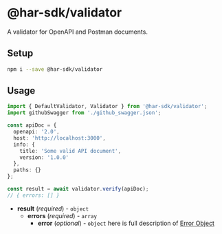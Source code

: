 # @har-sdk/validator

A validator for OpenAPI and Postman documents.

## Setup

```bash
npm i --save @har-sdk/validator
```

## Usage

```ts
import { DefaultValidator, Validator } from '@har-sdk/validator';
import githubSwagger from './github_swagger.json';

const apiDoc = {
  openapi: '2.0',
  host: 'http://localhost:3000',
  info: {
    title: 'Some valid API document',
    version: '1.0.0'
  },
  paths: {}
};

const result = await validator.verify(apiDoc);
// { errors: [] }
```

- **result** (_required_) - `object`
  - **errors** (_required_) - `array`
    - **error** (_optional_) - `object`
      here is full description of [Error Object](https://ajv.js.org/api.html#error-objects)
